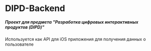 # DIPD-Backend
##### Проект для предмета "Разработка цифровых интерактивных продуктов (DIPD)"
Используется как API для iOS приложения для получения данных о пользователе
